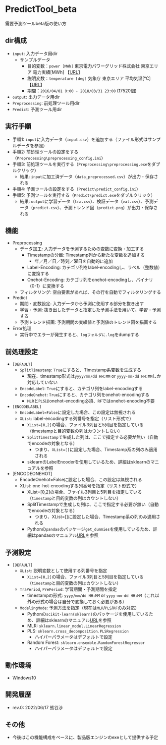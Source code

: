 # PredictTool_beta
需要予測ツールbeta版の使い方

## dir構成
- ``input``: 入力データ用dir
    - サンプルデータ
        - 目的変数：``power [MWh]`` 東京電力パワーグリッド株式会社 東京エリア 電力実績[MWh] 【[URL][URL1]】
        - 説明変数：``temperature [deg]`` 気象庁 東京エリア 平均気温[℃] 【[URL][URL2]】
        - 期間：``2016/04/01 0:00 - 2018/03/31 23:00`` (17520個)
- ``output``: 出力データ用dir
- ``Preprocessing``: 前処理ツール用dir
- ``Predict``: 予測ツール用dir

## 実行手順
- 手順1: ``input``に入力データ（``input.csv``）を追加する（ファイル形式はサンプルデータを参照）
- 手順2: 前処理ツールの設定をする（``Preprocessing\preprocessing_config.ini``）
- 手順3: 前処理ツールを実行する（``Preprocessing\preprocessing.exe``をダブルクリック）
    - 結果: ``input``に加工済データ（``data_preprocessed.csv``）が出力・保存される
- 手順4: 予測ツールの設定をする（``Predict\predict_config.ini``）
- 手順5: 予測ツールを実行する（``Predict\predict.exe``をダブルクリック）
    - 結果: ``output``に学習データ（``tra.csv``）、検証データ（``val.csv``）、予測データ（``predict.csv``）、予測トレンド図（``predict.png``）が出力・保存される

## 機能
- Preprocessing
    - データ加工: 入力データを予測するための変数に変換・加工する
        - Timestampの分離: Timestamp列から新たな変数を追加する
            - 年／月／日／時刻／曜日を自動的に追加
        - Label-Encoding: カテゴリ列をlabel-encodingし、ラベル（整数値）に変換する
        - Onehot-Encoding: カテゴリ列をonehot-encodingし、バイナリ（0-1）に変換する
    - フィルタリング: 空白要素があれば、その行を自動でフィルタリングする
- Predict
    - 期間・変数設定: 入力データから予測に使用する部分を抜き出す
    - 学習・予測: 抜き出したデータと指定した予測手法を用いて、学習・予測する
    - 予測トレンド描画: 予測期間の実績値と予測値のトレンド図を描画する
- Error処理
    - 実行中でエラーが発生すると、``logフォルダに.log``をdumpする

## 前処理設定
- ``[DEFAULT]``
    - ``SplitTimestamp``: ``True``にすると、Timestamp系変数を生成する
        - 現在、timestamp形式は``yyyy/mm/dd HH:MM`` or ``yyyy-mm-dd HH:MM``しか対応していない
    - ``EncodeLabel``: ``True``にすると、カテゴリ列をlabel-encodingする
    - ``EncodeOnehot``: ``True``にすると、カテゴリ列をonehot-encodingする
        - ``MLR``と``PLS``はonehot-encoding必須、``RF``ではonehot-encoding不要
- ``[ENCODELABEL]``
    - ``EncodeLabel=False``に設定した場合、この設定は無視される
    - ``XList``: label-encodingする列番号を指定（リスト形式で）
        - ``XList=[0,2]``の場合、ファイル3列目と5列目を指定している（timestampと目的変数の列はカウントしない）
        - ``SplitTimestamp``で生成した列は、ここで指定する必要が無い（自動でencodeの対象となる）
            - つまり、``XList=[]``に設定した場合、Timestamp系の列のみ適用される
        - sklearnのLabelEncoderを使用しているため、詳細はsklearnのマニュアルを参照
- [ENCODEONEHOT]
    - EncodeOnehot=Falseに設定した場合、この設定は無視される
    - XList: one-hot-encodingする列番号を指定（リスト形式で）
        - XList=[0,2]の場合、ファイル3列目と5列目を指定している（``timestamp``と目的変数の列はカウントしない）
        - SplitTimestampで生成した列は、ここで指定する必要が無い（自動でencodeの対象となる）
            - つまり、XList=[]に設定した場合、Timestamp系の列のみ適用される
        - Pythonの``pandas``のパッケージ``get_dummies``を使用しているため、詳細はpandasのマニュアル[URL][URL3]を参照

## 予測設定
- ``[DEFAULT]``
    - ``XList``: 説明変数として使用する列番号を指定
        - ``XList=[0,2]``の場合、ファイル3列目と5列目を指定している（``timestamp``と目的変数の列はカウントしない）
    - ``TraPeriod``, ``PrePeriod``: 学習期間・予測期間を指定
        - timestampの形式: ``yyyy/mm/dd HH:MM`` or ``yyyy-mm-dd HH:MM``（これ以外の形式の場合は自分で変換しておく必要がある）
    - ``ModelingMode``: 予測方法を指定（現在は``MLR``/``PLS``/``RF``のみ対応）
        - Pythonの``scikit-learn(sklearn)``のパッケージを使用しているため、詳細はsklearnのマニュアル[URL][URL4]を参照
        - MLR: ``sklearn.linear_model.LinearRegression``
        - PLS: ``sklearn.cross_decomposition.PLSRegression``
            - ハイパーパラメータはデフォルトで設定
        - Random Forest: ``sklearn.ensemble.RandomForestRegressor``
            - ハイパーパラメータはデフォルトで設定

## 動作環境
- Windows10

## 開発履歴
- rev.0: 2022/06/17 熊谷渉

## その他
- 今後はこの機能構成をベースに、製品版エンジンのexeとして提供する予定


[URL1]: <https://www.tepco.co.jp/forecast/html/download-j.html>
[URL2]: <https://www.data.jma.go.jp/gmd/risk/obsdl/index.php>
[URL3]: <https://scikit-learn.org/stable/index.html>
[URL4]: <https://scikit-learn.org/stable/index.html>
